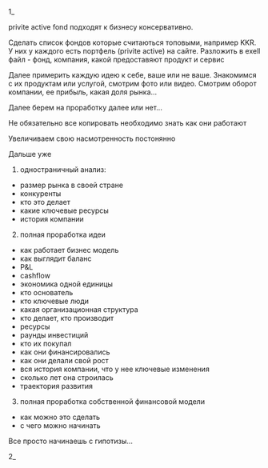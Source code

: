 1_ 

privite active fond подходят к бизнесу консервативно.

Сделать список фондов которые считаються топовыми, например KKR. У них у каждого есть портфель (privite active) на сайте. Разложить в exell файл - фонд, компания, какой предоставяют продукт и сервис

Далее примерить каждую идею к себе, ваше или не ваше. Знакомимся с их продуктам или услугой, смотрим фото или видео. Смотрим оборот компании, ее прибыль, какая доля рынка...

Далее берем на проработку далее или нет...

Не обязательно все копировать необходимо знать как они работают

Увеличиваем свою насмотренность постонянно

Дальше уже
1) одностраничный анализ:
- размер рынка в своей стране
- конкуренты
- кто это делает
- какие ключевые ресурсы
- история компании
2) полная проработка идеи
- как работает бизнес модель
- как выглядит баланс
- P&L
- cashflow
- экономика одной единицы
- кто основатель
- кто ключевые люди
- какая организационная структура
- кто делает, кто производит
- ресурсы
- раунды инвестиций
- кто их покупал
- как они финансировались
- как они делали свой рост
- вся история компании, что у нее ключевые изменения
- сколько лет она строилась
- траектория развития
3) полная проработка собственной финансовой модели
- как можно это сделать
- с чего можно начинать

Все просто начинаешь с гипотизы...

2_


